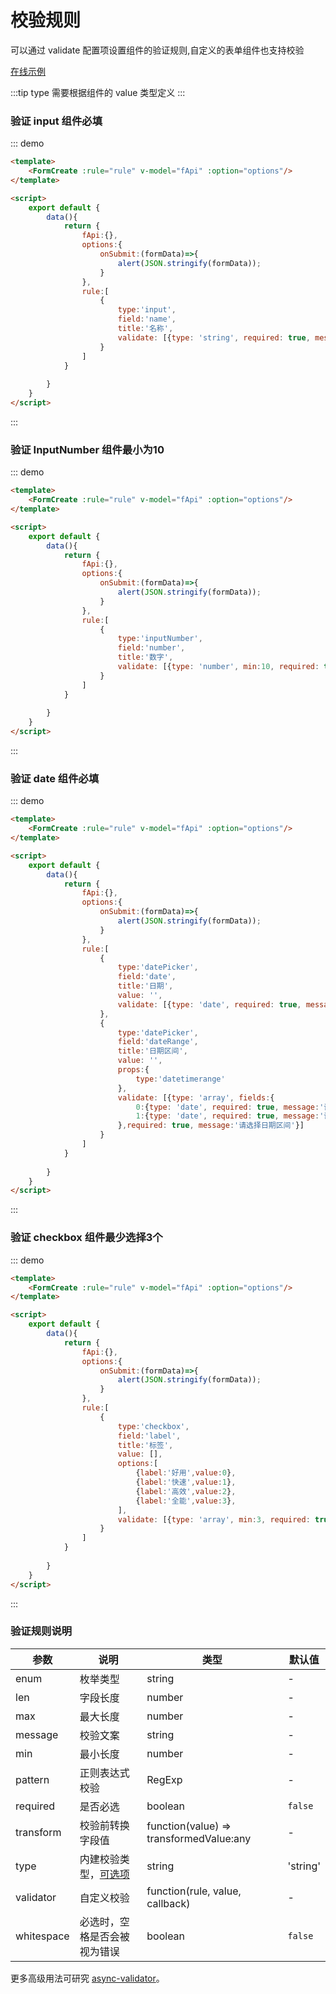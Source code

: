 # 校验规则

可以通过 validate 配置项设置组件的验证规则,自定义的表单组件也支持校验

[在线示例](http://jsrun.pro/LchKp/edit)

:::tip
type 需要根据组件的 value 类型定义
:::

### 验证 input 组件必填

::: demo
```html
<template>
    <FormCreate :rule="rule" v-model="fApi" :option="options"/>
</template>

<script>
    export default {
        data(){
            return {
                fApi:{},
                options:{
                    onSubmit:(formData)=>{
                        alert(JSON.stringify(formData));
                    }
                },
                rule:[
                    {
                        type:'input',
                        field:'name',
                        title:'名称',
                        validate: [{type: 'string', required: true, message:'请输入名称'}]
                    }
                ]
            }
            
        }
    }
</script>
```
:::
### 验证 InputNumber 组件最小为10

::: demo
```html
<template>
    <FormCreate :rule="rule" v-model="fApi" :option="options"/>
</template>

<script>
    export default {
        data(){
            return {
                fApi:{},
                options:{
                    onSubmit:(formData)=>{
                        alert(JSON.stringify(formData));
                    }
                },
                rule:[
                    {
                        type:'inputNumber',
                        field:'number',
                        title:'数字',
                        validate: [{type: 'number', min:10, required: true, message:'最小为10'}]
                    }
                ]
            }
            
        }
    }
</script>
```
:::


### 验证 date 组件必填

::: demo
```html
<template>
    <FormCreate :rule="rule" v-model="fApi" :option="options"/>
</template>

<script>
    export default {
        data(){
            return {
                fApi:{},
                options:{
                    onSubmit:(formData)=>{
                        alert(JSON.stringify(formData));
                    }
                },
                rule:[
                    {
                        type:'datePicker',
                        field:'date',
                        title:'日期',
                        value: '',
                        validate: [{type: 'date', required: true, message:'请选择日期'}]
                    },
                    {
                        type:'datePicker',
                        field:'dateRange',
                        title:'日期区间',
                        value: '',
                        props:{
                            type:'datetimerange'
                        },
                        validate: [{type: 'array', fields:{
                            0:{type: 'date', required: true, message:'请选择日期'},
                            1:{type: 'date', required: true, message:'请选择日期'}
                        },required: true, message:'请选择日期区间'}]
                    }
                ]
            }
            
        }
    }
</script>
```
:::


### 验证 checkbox 组件最少选择3个

::: demo
```html
<template>
    <FormCreate :rule="rule" v-model="fApi" :option="options"/>
</template>

<script>
    export default {
        data(){
            return {
                fApi:{},
                options:{
                    onSubmit:(formData)=>{
                        alert(JSON.stringify(formData));
                    }
                },
                rule:[
                    {
                        type:'checkbox',
                        field:'label',
                        title:'标签',
                        value: [],
                        options:[
                            {label:'好用',value:0},
                            {label:'快速',value:1},
                            {label:'高效',value:2},
                            {label:'全能',value:3},
                        ],
                        validate: [{type: 'array', min:3, required: true, message:'最少选择3个'}]
                    }
                ]
            }
            
        }
    }
</script>
```
:::


### 验证规则说明

| 参数       | 说明                                                         | 类型                                    | 默认值   |
| ---------- | ------------------------------------------------------------ | --------------------------------------- | -------- |
| enum       | 枚举类型                                                     | string                                  | -        |
| len        | 字段长度                                                     | number                                  | -        |
| max        | 最大长度                                                     | number                                  | -        |
| message    | 校验文案                                                     | string                                  | -        |
| min        | 最小长度                                                     | number                                  | -        |
| pattern    | 正则表达式校验                                               | RegExp                                  | -        |
| required   | 是否必选                                                     | boolean                                 | `false`  |
| transform  | 校验前转换字段值                                             | function(value) => transformedValue:any | -        |
| type       | 内建校验类型，[可选项](https://github.com/yiminghe/async-validator#type) | string                                  | 'string' |
| validator  | 自定义校验 | function(rule, value, callback)         | -        |
| whitespace | 必选时，空格是否会被视为错误                                 | boolean                                 | `false`  |

更多高级用法可研究 [async-validator](https://github.com/yiminghe/async-validator)。

